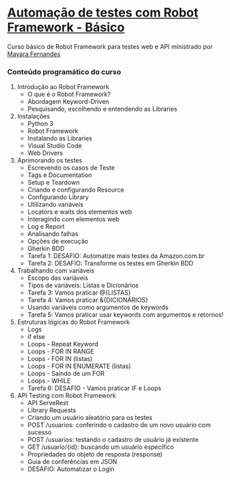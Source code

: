 # [Automação de testes com Robot Framework - Básico](https://www.udemy.com/course/automacao-de-testes-com-robot-framework-basico/)

Curso básico de Robot Framework para testes web e API ministrado por [Mayara Fernandes](https://www.linkedin.com/in/mayfernandes/ )

### Conteúdo programático do curso

1. Introdução ao Robot Framework
    * O que é o Robot Framework?
    * Abordagem Keyword-Driven
    * Pesquisando, escolhendo e entendendo as Libraries
2. Instalações
    * Python 3
    * Robot Framework
    * Instalando as Libraries
    * Visual Studio Code
    * Web Drivers
3. Aprimorando os testes
    * Escrevendo os casos de Teste
    * Tags e Documentation
    * Setup e Teardown
    * Criando e configurando Resource
    * Configurando Library
    * Utilizando variáveis
    * Locators e waits dos elementos web
    * Interagindo com elementos web
    * Log e Report
    * Analisando falhas
    * Opções de execução
    * Gherkin BDD
    * Tarefa 1: DESAFIO: Automatize mais testes da Amazon.com.br
    * Tarefa 2: DESAFIO: Transforme os testes em Gherkin BDD
4. Trabalhando com variáveis
    * Escopo das variáveis
    * Tipos de variáveis: Listas e Dicionários
    * Tarefa 3: Vamos praticar @{LISTAS}
    * Tarefa 4: Vamos praticar &{DICIONÁRIOS}
    * Usando variáveis como argumentos de keywords
    * Tarefa 5: Vamos praticar usar keywords com argumentos e retornos!
5. Estruturas lógicas do Robot Framework
    * Logs
    * if else
    * Loops - Repeat Keyword
    * Loops - FOR IN RANGE
    * Loops - FOR IN (listas)
    * Loops - FOR IN ENUMERATE (listas)
    * Loops - Saindo de um FOR
    * Loops - WHILE
    * Tarefa 6: DESAFIO - Vamos praticar IF e Loops
6. API Testing com Robot Framework
    * API ServeRest
    * Library Requests
    * Criando um usuário aleatório para os testes
    * POST /usuarios: conferindo o cadastro de um novo usuário com sucesso
    * POST /usuarios: testando o cadastro de usuário já existente
    * GET /usuario/{id}: buscando um usuário específico
    * Propriedades do objeto de resposta (response)
    * Guia de conferências em JSON
    * DESAFIO: Automatizar o Login

